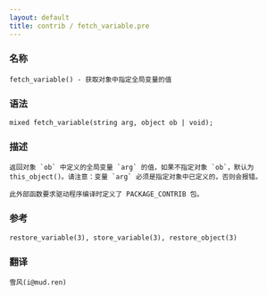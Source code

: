 ```yaml
---
layout: default
title: contrib / fetch_variable.pre
---
```


### 名称

    fetch_variable() - 获取对象中指定全局变量的值

### 语法

    mixed fetch_variable(string arg, object ob | void);

### 描述

    返回对象 `ob` 中定义的全局变量 `arg` 的值，如果不指定对象 `ob`，默认为 this_object()。请注意：变量 `arg` 必须是指定对象中已定义的，否则会报错。

    此外部函数要求驱动程序编译时定义了 PACKAGE_CONTRIB 包。

### 参考

    restore_variable(3), store_variable(3), restore_object(3)

### 翻译

    雪风(i@mud.ren)
